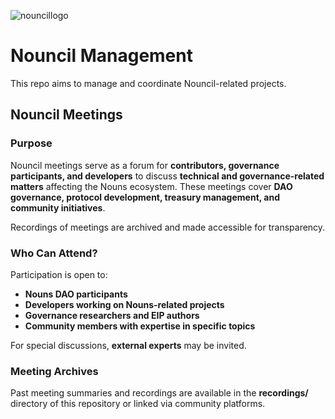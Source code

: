 ![nouncillogo](https://github.com/user-attachments/assets/fc2b65ea-bde4-4b3b-825e-d3f2052e478d)

# Nouncil Management

This repo aims to manage and coordinate Nouncil-related projects.

## Nouncil Meetings

### Purpose  
Nouncil meetings serve as a forum for **contributors, governance participants, and developers** to discuss **technical and governance-related matters** affecting the Nouns ecosystem. These meetings cover **DAO governance, protocol development, treasury management, and community initiatives**.

Recordings of meetings are archived and made accessible for transparency.    

### Who Can Attend?  
Participation is open to:  
- **Nouns DAO participants**  
- **Developers working on Nouns-related projects**  
- **Governance researchers and EIP authors**  
- **Community members with expertise in specific topics**  

For special discussions, **external experts** may be invited.  

### Meeting Archives  
Past meeting summaries and recordings are available in the **recordings/** directory of this repository or linked via community platforms.  

